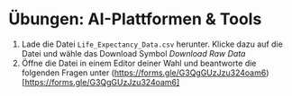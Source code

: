 # Übungen: AI-Plattformen & Tools

1. Lade die Datei ```Life_Expectancy_Data.csv``` herunter.
Klicke dazu auf die Datei und wähle das Download Symbol *Download Raw Data*
2. Öffne die Datei in einem Editor deiner Wahl und beantworte die folgenden Fragen unter (https://forms.gle/G3QgGUzJzu324oam6)[https://forms.gle/G3QgGUzJzu324oam6]



